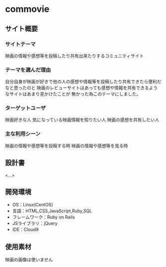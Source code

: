 # commovie

## サイト概要
### サイトテーマ
映画の情報や感想等を投稿したり共有出来たりするコミュニティサイト

### テーマを選んだ理由
自分自身が映画が好きで他の人の感想や情報等を投稿したり共有できたら便利だなと思ったのと
映画のレビューサイトはあっても感想や情報を共有できるようなサイトはあまり見かけたことが
無かった為このテーマにしました。

### ターゲットユーザ
映画好きな人
気になっている映画情報を知りたい人
映画の感想を共有したい人



### 主な利用シーン
映画の情報や感想等を投稿する時
映画の情報や感想等を見る時


## 設計書
<...>

## 開発環境
- OS：Linux(CentOS)
- 言語：HTML,CSS,JavaScript,Ruby,SQL
- フレームワーク：Ruby on Rails
- JSライブラリ：jQuery
- IDE：Cloud9

## 使用素材
映画の画像は使いません

